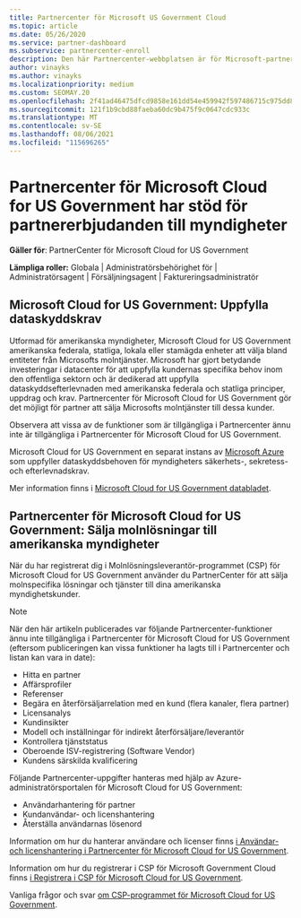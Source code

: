 ```yaml
---
title: Partnercenter för Microsoft US Government Cloud
ms.topic: article
ms.date: 05/26/2020
ms.service: partner-dashboard
ms.subservice: partnercenter-enroll
description: Den här Partnercenter-webbplatsen är för Microsoft-partner som erbjuder Microsoft-molnlösningar till kunder som arbetar med myndigheter i USA.
author: vinayks
ms.author: vinayks
ms.localizationpriority: medium
ms.custom: SEOMAY.20
ms.openlocfilehash: 2f41ad46475dfcd9858e161dd54e459942f597486715c975dd815e778999ff85
ms.sourcegitcommit: 121f1b9cbd88faeba60dc9b475f9c0647cdc933c
ms.translationtype: MT
ms.contentlocale: sv-SE
ms.lasthandoff: 08/06/2021
ms.locfileid: "115696265"
---
```

# <a name="partner-center-for-microsoft-cloud-for-us-government-supports-partner-offers-to-government-agencies"></a>Partnercenter för Microsoft Cloud for US Government har stöd för partnererbjudanden till myndigheter

**Gäller för**: PartnerCenter för Microsoft Cloud for US Government

**Lämpliga roller:** Globala | Administratörsbehörighet för | Administratörsagent | Försäljningsagent | Faktureringsadministratör

## <a name="microsoft-cloud-for-us-government-meeting-data-protection-requirements"></a>Microsoft Cloud for US Government: Uppfylla dataskyddskrav

Utformad för amerikanska myndigheter, Microsoft Cloud for US Government amerikanska federala, statliga, lokala eller stamägda enheter att välja bland entiteter från Microsofts molntjänster. Microsoft har gjort betydande investeringar i datacenter för att uppfylla kundernas specifika behov inom den offentliga sektorn och är dedikerad att uppfylla dataskyddsefterlevnaden med amerikanska federala och statliga principer, uppdrag och krav. Partnercenter för Microsoft Cloud for US Government gör det möjligt för partner att sälja Microsofts molntjänster till dessa kunder.

Observera att vissa av de funktioner som är tillgängliga i Partnercenter ännu inte är tillgängliga i Partnercenter för Microsoft Cloud for US Government.

Microsoft Cloud for US Government en separat instans av [Microsoft Azure](https://azure.microsoft.com/overview/clouds/government/) som uppfyller dataskyddsbehoven för myndigheters säkerhets-, sekretess- och efterlevnadskrav. 

Mer information finns i [Microsoft Cloud for US Government databladet](https://download.microsoft.com/download/C/9/C/C9CA3002-DFC4-4ADA-841F-DF42AEC042FB/Microsoft_Azure_Government_Datasheet_EN_US.PDF).

## <a name="partner-center-for-microsoft-cloud-for-us-government-selling-cloud-solutions-to-us-government-entities"></a>Partnercenter för Microsoft Cloud for US Government: Sälja molnlösningar till amerikanska myndigheter

När du har registrerat dig i Molnlösningsleverantör-programmet (CSP) för Microsoft Cloud for US Government använder du PartnerCenter för att sälja molnspecifika lösningar och tjänster till dina amerikanska myndighetskunder. 

> [!NOTE]  
> När den här artikeln publicerades var följande Partnercenter-funktioner ännu inte tillgängliga i Partnercenter för Microsoft Cloud for US Government (eftersom publiceringen kan vissa funktioner ha lagts till i Partnercenter och listan kan vara in date):

- Hitta en partner
- Affärsprofiler
- Referenser
- Begära en återförsäljarrelation med en kund (flera kanaler, flera partner)
- Licensanalys
- Kundinsikter
- Modell och inställningar för indirekt återförsäljare/leverantör
- Kontrollera tjänststatus
- Oberoende ISV-registrering (Software Vendor)
- Kundens särskilda kvalificering

Följande Partnercenter-uppgifter hanteras med hjälp av Azure-administratörsportalen för Microsoft Cloud for US Government: 

- Användarhantering för partner
- Kundanvändar- och licenshantering
- Återställa användarnas lösenord

Information om hur du hanterar användare och licenser finns [i Användar- och licenshantering i Partnercenter för Microsoft Cloud for US Government](user-management-in-partner-center-for-microsoft-us-govt-cloud.md).

Information om hur du registrerar i CSP för Microsoft Government Cloud finns [i Registrera i CSP för Microsoft Cloud for US Government](enroll-in-csp-for-microsoft-us-govt-cloud.md).

Vanliga frågor och svar [om CSP-programmet för Microsoft Cloud for US Government](faq-for-us-govt-cloud.yml).
